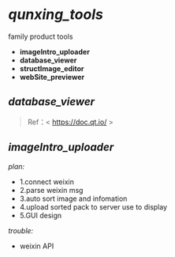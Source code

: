 # ***qunxing_tools***
family product tools
- **imageIntro_uploader**
- **database_viewer**
- **structImage_editor**
- **webSite_previewer**

## *database_viewer*
> Ref：&lt; https://doc.qt.io/ &gt;

## *imageIntro_uploader*
*plan:*
- 1.connect weixin
- 2.parse weixin msg
- 3.auto sort image and infomation
- 4.upload sorted pack to server use to display
- 5.GUI design

*trouble:*
- weixin API
